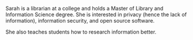Sarah is a librarian at a college and holds a Master of Library and Information Science degree. She is interested in privacy (hence the lack of information), information security, and open source software.

She also teaches students how to research information better.
